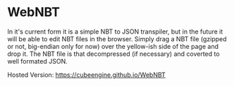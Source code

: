 # WebNBT

In it's current form it is a simple NBT to JSON transpiler, but in the future it will be able to edit NBT files in the browser.
Simply drag a NBT file (gzipped or not, big-endian only for now) over the yellow-ish side of the page and drop it. The NBT file is that decompressed (if necessary) and coverted to well formated JSON.

Hosted Version: https://cubeengine.github.io/WebNBT
